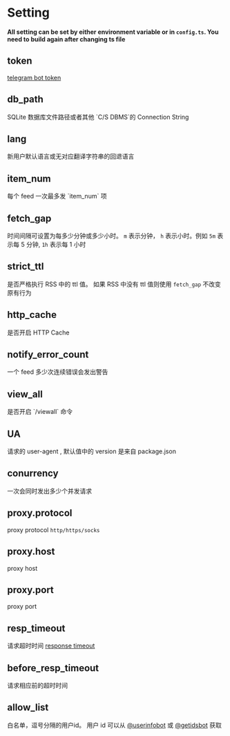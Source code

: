 # Setting

<style>
    .page-content h2 {
        margin-top: 2rem;
    }
</style>

**All setting can be set by either environment variable or in `config.ts`. You need to build again after changing ts file**

## token

<ConfigItem required="true" setting="token" env="RSSBOT_TOKEN" lang="zh">
    <a href=https://core.telegram.org/bots#3-how-do-i-create-a-bot rel="noreffer noopener" >telegram bot token</a>
</ConfigItem>

## db_path

<ConfigItem setting="db_path" env="RSSBOT_DB_PATH" defaultValue="data/database.db" lang="zh">
    SQLite 数据库文件路径或者其他 `C/S DBMS`的 Connection String
</ConfigItem>

## lang

<ConfigItem setting="lang" env="RSSBOT_LANG" defaultValue="zh-CN" lang="zh">
    新用户默认语言或无对应翻译字符串的回退语言
</ConfigItem>

## item_num

<ConfigItem setting="item_num" env="RSSBOT_ITEM_NUM" defaultValue="10" lang="zh">
    每个 feed 一次最多发 `item_num` 项
</ConfigItem>

## fetch_gap

<ConfigItem setting="item_num" env="RSSBOT_FETCH_GAP" defaultValue="5m" lang="zh">
    时间间隔可设置为每多少分钟或多少小时。
    <code>m</code> 表示分钟， <code>h</code> 表示小时。例如 <code>5m</code> 表示每 5 分钟, <code>1h</code> 表示每 1 小时
</ConfigItem>

## strict_ttl

<ConfigItem setting="strict_ttl" env="RSSBOT_STRICT_TTL" defaultValue="true">
    是否严格执行 RSS 中的 ttl 值。 如果 RSS 中没有 ttl 值则使用 <code>fetch_gap</code> 不改变原有行为
</ConfigItem>

## http_cache

<ConfigItem setting="http_cache" env="RSSBOT_HTTP_CACHE" defaultValue="false">
    是否开启 HTTP Cache
</ConfigItem>

## notify_error_count

<ConfigItem setting="notify_error_count" env="NOTIFY_ERR_COUNT" defaultValue="5" lang="zh">
    一个 feed 多少次连续错误会发出警告
</ConfigItem>

## view_all

<ConfigItem setting="view_all" env="RSSBOT_VIEW_ALL" defaultValue="false" lang="zh">
    是否开启 `/viewall` 命令
</ConfigItem>

## UA

<ConfigItem setting="UA" env="RSSBOT_UA" defaultValue="Mozilla/5.0  NodeRSSBot v${version}(https://github.com/fengkx/NodeRSSBot)" lang="zh">
    请求的 user-agent  , 默认值中的 version 是来自 package.json
</ConfigItem>

## conurrency

<ConfigItem setting="concurrency" env="RSSBOT_CONCURRENCY" defaultValue="200" lang="zh">
    一次会同时发出多少个并发请求
</ConfigItem>

## proxy.protocol

<ConfigItem setting="proxy.protocol" env="PROXY_PROTOCOL" defaultValue="null" lang="zh">
    proxy protocol <code>http/https/socks</code>
</ConfigItem>

## proxy.host

<ConfigItem setting="proxy.host" env="PROXY_HOST" defaultValue="null" lang="zh">
    proxy host
</ConfigItem>

## proxy.port

<ConfigItem setting="proxy.port" env="PROXY_PORT" defaultValue="null" lang="zh">
    proxy port
</ConfigItem>

## resp_timeout

<ConfigItem setting="resp_timeout" env="RSSBOT_RESP_TIMEOUT" defaultValue="40(s)" lang="zh">
    请求超时时间 <a href="https://www.npmjs.com/package/got#timeout" target="_blank" rel="noreferrer">response timeout</a>
</ConfigItem>

## before_resp_timeout

<ConfigItem setting="before_resp_timeout" env="RSSBOT_BEFORE_RESP_TIMEOUT" defaultValue="3(s)" lang="zh">
    请求相应前的超时时间
</ConfigItem>

## allow_list

<ConfigItem setting="allow_list" env="RSSBOT_ALLOW_LIST" defaultValue="null" lang="zh">
    白名单，逗号分隔的用户id。 用户 id 可以从 <a href="https://t.me/userinfobot" rel="nofollow">@userinfobot</a> 或 <a href="https://t.me/getidsbot" rel="nofollow">@getidsbot</a> 获取
</ConfigItem>
